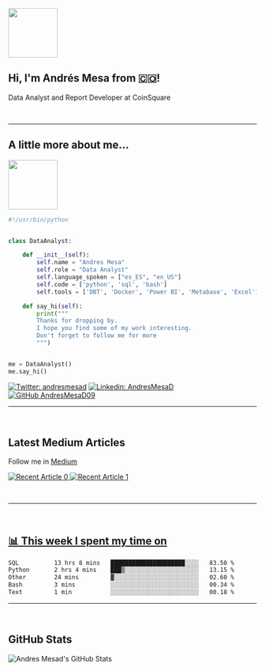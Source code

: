 <img src="https://media.giphy.com/media/XO8RMtRaK73isIt0i2/giphy.gif" width="100">
<h2> Hi, I'm Andrés Mesa from 🇨🇴!  </h2>

<p>Data Analyst and Report Developer at CoinSquare</p>
<br />

---

##  A little more about me...
<img src="https://media.giphy.com/media/fOoAQibaklcg4RZfRB/giphy.gif" width="100">

```python
#!/usr/bin/python


class DataAnalyst:

    def __init__(self):
        self.name = "Andres Mesa"
        self.role = "Data Analyst"
        self.language_spoken = ["es_ES", "en_US"]
        self.code = ['python', 'sql', 'bash']
        self.tools = ['DBT', 'Docker', 'Power BI', 'Metabase', 'Excel']

    def say_hi(self):
        print("""
        Thanks for dropping by.
        I hope you find some of my work interesting.
        Don't forget to follow me for more
        """)


me = DataAnalyst()
me.say_hi()

```

[![Twitter: andresmesad](https://img.shields.io/twitter/follow/AndresMesaD?style=social)][twitter]
[![Linkedin: AndresMesaD](https://img.shields.io/badge/-andresmeasd-blue?style=flat-square&logo=Linkedin&logoColor=white&link=https://www.linkedin.com/in/andresmesad/)][linkedin]
[![GitHub AndresMesaD09](https://img.shields.io/github/followers/andresmesad09?label=follow&style=social)][github]

---
<br />

## Latest Medium Articles

Follow me in [Medium][medium]

<a target="_blank" href="https://github-readme-medium-recent-article.vercel.app/medium/@andresf.mesad/0"><img src="https://github-readme-medium-recent-article.vercel.app/medium/@andresf.mesad/0" alt="Recent Article 0"> 
<a target="_blank" href="https://github-readme-medium-recent-article.vercel.app/medium/@andresf.mesad/1"><img src="https://github-readme-medium-recent-article.vercel.app/medium/@andresf.mesad/1" alt="Recent Article 1"> 

<br />

---
<br />

## 📊 This week I spent my time on

<!--START_SECTION:waka-->

```txt
SQL          13 hrs 8 mins   █████████████████████░░░░   83.50 %
Python       2 hrs 4 mins    ███▒░░░░░░░░░░░░░░░░░░░░░   13.15 %
Other        24 mins         ▓░░░░░░░░░░░░░░░░░░░░░░░░   02.60 %
Bash         3 mins          ░░░░░░░░░░░░░░░░░░░░░░░░░   00.34 %
Text         1 min           ░░░░░░░░░░░░░░░░░░░░░░░░░   00.18 %
```

<!--END_SECTION:waka-->

---
<br />

## GitHub Stats

  <img align="left" alt="Andres Mesad's GitHub Stats" src="https://github-readme-stats.vercel.app/api?username=andresmesad09&show_icons=true&hide_border=false&title_color=ff652f&icon_color=FFE400&bg_color=09131B&text_color=ffffff&border_color=0c1a25" />

<br />


[twitter]: https://twitter.com/andresmesad
[instagram]: https://instagram.com/andresmesad
[linkedin]: https://www.linkedin.com/in/andresmesad/
[github]: https://github.com/andresmesad09
[medium]: https://medium.com/@andresf.mesad
